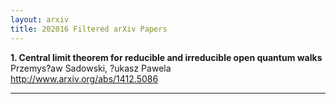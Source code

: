 ```yaml
---
layout: arxiv
title: 202016 Filtered arXiv Papers
---
```


**1.    Central limit theorem for reducible and irreducible open quantum walks**  
Przemys?aw Sadowski, ?ukasz Pawela  
http://www.arxiv.org/abs/1412.5086  
<blockquote>
<p>

</p>
</blockquote>

------

